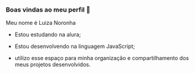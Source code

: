 ### Boas vindas ao meu perfil 🖤

Meu nome é Luiza Noronha

- Estou estudando na alura;

- Estou desenvolvendo na linguagem JavaScript;

- utilizo esse espaço para minha organização e compartilhamento dos meus projetos desenvolvidos.
